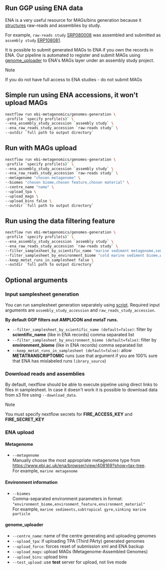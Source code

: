 ## Run GGP using ENA data

ENA is a very useful resource for MAGs/bins generation because it [structures](https://www.ebi.ac.uk/training/online/courses/ena-quick-tour/what-is-ena/how-is-ena-structured/) raw-reads and assemblies by study.

For example, 
`raw-reads study` [SRP080008](https://www.ebi.ac.uk/ena/browser/view/PRJNA330077) was assembled and submitted as `assembly study` [ERP108081](https://www.ebi.ac.uk/ena/browser/view/PRJEB26108).

It is possible to submit generated MAGs to ENA if you own the records in ENA. Our pipeline is automated to register and submit MAGs using [genome_uploader](https://github.com/EBI-Metagenomics/genome_uploader) to ENA's MAGs layer under an assembly study project.
> [!NOTE]
> If you do not have full access to ENA studies - do not submit MAGs 

## Simple run using ENA accessions, it won't upload MAGs
```bash
nextflow run ebi-metagenomics/genomes-generation \
-profile `specify profile(s)` \
--ena_assembly_study_accession `assembly study` \
--ena_raw_reads_study_accession `raw-reads study` \
--outdir `full path to output directory`
```

## Run with MAGs upload
```bash
nextflow run ebi-metagenomics/genomes-generation \
-profile `specify profile(s)` \
--ena_assembly_study_accession `assembly study` \
--ena_raw_reads_study_accession `raw-reads study` \
--metagenome "chosen metagenome" \
--biomes "chosen biome,chosen feature,chosen material" \ 
--centre_name "name" \
--upload_tpa \
--upload_mags \
--upload_bins false \
--outdir `full path to output directory`
```

## Run using the data filtering feature
```bash
nextflow run ebi-metagenomics/genomes-generation \
-profile `specify profile(s)` \
--ena_assembly_study_accession `assembly study` \
--ena_raw_reads_study_accession `raw-reads study` \
--filter_samplesheet_by_scientific_name "marine sediment metagenome,sediment metagenome" \
--filter_samplesheet_by_environment_biome "cold marine sediment biome,warm marine sediment biome" \
--keep_metat_runs_in_samplesheet false \
--outdir `full path to output directory`
```

## Optional arguments

### Input samplesheet generation

You can run samplesheet generation separately using [script](../bin/generate_inputs.py). Required input arguments are `assembly_study_accession` and `raw_reads_study_accession`.

**By default GGP filters out AMPLICON and metaT runs.**
- `--filter_samplesheet_by_scientific_name (default=false)`: filter by **scientific_name** (like in ENA records) comma separated list
- `--filter_samplesheet_by_environment_biome (default=false)`: filter by **environment_biome** (like in ENA records) comma separated list
- `--keep_metat_runs_in_samplesheet (default=false)`: allow **METATRANSCRIPTOMIC** runs (use that argument if you are 100% sure that ENA has mislabeled runs `library_source`)

### Download reads and assemblies 

By default, nextflow should be able to execute pipeline using direct links to files in samplesheet. In case it doesn't work it is possible to download data from s3 fire using `--download_data`.
> [!NOTE]
> You must specify nextflow secrets for **FIRE_ACCESS_KEY** and **FIRE_SECRET_KEY**


### ENA upload
#### Metagenome
- `--metagenome ` \
Manually choose the most appropriate metagenome type from https://www.ebi.ac.uk/ena/browser/view/408169?show=tax-tree. \
For example, `marine metagenome`
#### Environment information
- `--biomes ` \
Comma-separated environment parameters in format: 
`"environment_biome,environment_feature,environment_material"` \
For example, `marine sediments,subtropical gyre,sinking marine particle`
#### genome_uploader
- `--centre_name`: name of the centre generating and uploading genomes
- `--upload_tpa`: if uploading TPA (Third PArty) generated genomes
- `--upload_force`: forces reset of submission xml and ENA backup
- `--upload_mags`: upload MAGs (Metagenome-Assembled Genomes)
- `--upload_bins`: upload bins
- `--test_upload`: use **test** server for upload, not live mode
